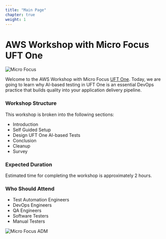 ```yaml
---
title: "Main Page"
chapter: true
weight: 1
---
```


# AWS Workshop with Micro Focus UFT One

![Micro Focus](/images/main/mf_uftone.png)

Welcome to the AWS Workshop with Micro Focus [UFT One](https://www.microfocus.com/products/uft-one/overview). Today, we are going to learn why AI-based testing in UFT One is an essential DevOps practice that builds quality into your application delivery pipeline.

### Workshop Structure
This workshop is broken into the following sections:

* Introduction
* Self Guided Setup
* Design UFT One AI-based Tests
* Conclusion
* Cleanup
* Survey

### Expected Duration
Estimated time for completing the workshop is approximately 2 hours.

### Who Should Attend
* Test Automation Engineers
* DevOps Engineers
* QA Engineers
* Software Testers
* Manual Testers

![Micro Focus ADM](/images/main/adm.PNG)
